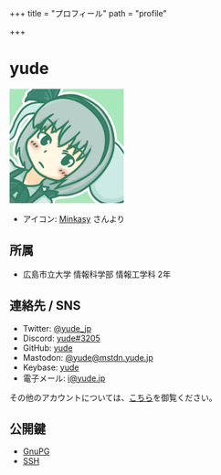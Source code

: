 +++
title = "プロフィール"
path = "profile"

+++
# yude
<img src="/images/avatar.jpg" style="max-width: 200px" />

* アイコン: [Minkasy](https://twitter.com/xmnts) さんより

## 所属
* 広島市立大学 情報科学部 情報工学科 2年

## 連絡先 / SNS
* Twitter: [@yude_jp](https://twitter.com/yude_jp)
* Discord: [yude#3205](https://discord.com/users/116124230243975173)
* GitHub: [yude](https://github.com/yude)
* Mastodon: [@yude@mstdn.yude.jp](https://mstdn.yude.jp/@yude)
* Keybase: [yude](https://keybase.io/yude)
* 電子メール: [i@yude.jp](mailto:i@yude.jp)

その他のアカウントについては、[こちら](https://scrapbox.io/yude/%E3%82%A2%E3%82%AB%E3%82%A6%E3%83%B3%E3%83%88)を御覧ください。

## 公開鍵
* [GnuPG](https://github.com/yude.gpg)
* [SSH](https://github.com/yude.keys)